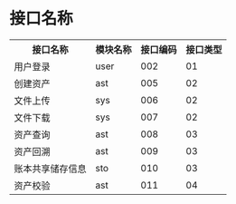 # 接口名称
<table>
        <tr>
            <th>接口名称</th>
            <th>模块名称</th>
            <th>接口编码</th>
            <th>接口类型</th>
        </tr>
        <tr>
            <td>用户登录</td>
            <td>user</td>
            <td>002</td>
            <td>01</td>
        </tr>
        <tr>
            <td>创建资产</td>
            <td>ast</td>
            <td>005</td>
            <td>02</td>
        </tr>
       <tr>
            <td>文件上传</td>
            <td>sys</td>
            <td>006</td>
            <td>02</td>
        </tr>
        <tr>
            <td>文件下载</td>
            <td>sys</td>
            <td>007</td>
            <td>02</td>
        </tr>
        <tr>
            <td>资产查询</td>
            <td>ast</td>
            <td>008</td>
            <td>03</td>
        </tr>
        <tr>
            <td>资产回溯</td>
            <td>ast</td>
            <td>009</td>
            <td>03</td>
        </tr>
        <tr>
            <td>账本共享储存信息</td>
            <td>sto</td>
            <td>010</td>
            <td>03</td>
        </tr>
        <tr>
            <td>资产校验</td>
            <td>ast</td>
            <td>011</td>
            <td>04</td>
        </tr>
</table>


